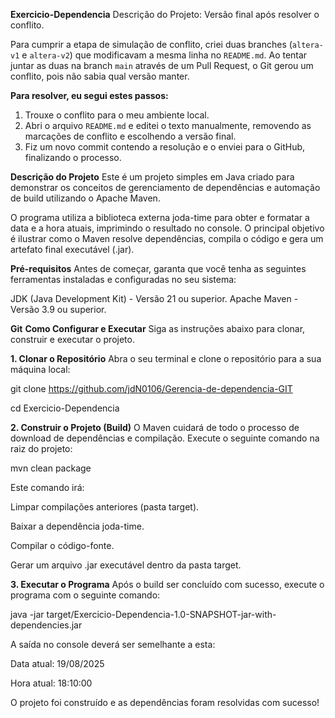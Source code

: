 **Exercicio-Dependencia**
Descrição do Projeto: Versão final após resolver o conflito.

Para cumprir a etapa de simulação de conflito, criei duas branches (`altera-v1` e `altera-v2`) que modificavam a mesma linha no `README.md`.
Ao tentar juntar as duas na branch `main` através de um Pull Request, o Git gerou um conflito, pois não sabia qual versão manter.

**Para resolver, eu segui estes passos:**
1.  Trouxe o conflito para o meu ambiente local.
2.  Abri o arquivo `README.md` e editei o texto manualmente, removendo as marcações de conflito e escolhendo a versão final.
3.  Fiz um novo commit contendo a resolução e o enviei para o GitHub, finalizando o processo.


**Descrição do Projeto**
Este é um projeto simples em Java criado para demonstrar os conceitos de gerenciamento de dependências e automação de build utilizando o Apache Maven.

O programa utiliza a biblioteca externa joda-time para obter e formatar a data e a hora atuais, imprimindo o resultado no console. O principal objetivo é ilustrar como o Maven resolve dependências, compila o código e gera um artefato final executável (.jar).


**Pré-requisitos**
Antes de começar, garanta que você tenha as seguintes ferramentas instaladas e configuradas no seu sistema:

JDK (Java Development Kit) - Versão 21 ou superior.
Apache Maven - Versão 3.9 ou superior.


**Git**
**Como Configurar e Executar**
Siga as instruções abaixo para clonar, construir e executar o projeto.


**1. Clonar o Repositório**
Abra o seu terminal e clone o repositório para a sua máquina local:

git clone https://github.com/jdN0106/Gerencia-de-dependencia-GIT

cd Exercicio-Dependencia


**2. Construir o Projeto (Build)**
O Maven cuidará de todo o processo de download de dependências e compilação. Execute o seguinte comando na raiz do projeto:

mvn clean package

Este comando irá:

Limpar compilações anteriores (pasta target).

Baixar a dependência joda-time.

Compilar o código-fonte.

Gerar um arquivo .jar executável dentro da pasta target.

**3. Executar o Programa**
Após o build ser concluído com sucesso, execute o programa com o seguinte comando:

java -jar target/Exercicio-Dependencia-1.0-SNAPSHOT-jar-with-dependencies.jar

A saída no console deverá ser semelhante a esta:

Data atual: 19/08/2025

Hora atual: 18:10:00

O projeto foi construído e as dependências foram resolvidas com sucesso!
